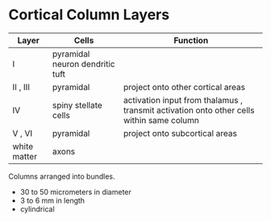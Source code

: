 # Cortical Column Layers

|Layer|Cells|Function|
|--|--|--|
|I|pyramidal neuron dendritic tuft||
|II , III|pyramidal|project onto other cortical areas|
|IV|spiny stellate cells|activation input from thalamus , transmit activation onto other cells within same column|
|V , VI|pyramidal|project onto subcortical areas|
|white matter|axons||

Columns arranged into bundles.
- 30 to 50 micrometers in diameter
- 3 to 6 mm in length
- cylindrical
